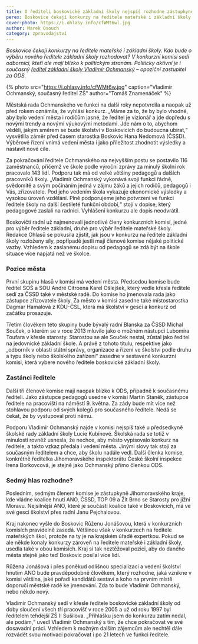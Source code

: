 ```yaml
---
title: O řediteli boskovické základní školy nejspíš rozhodne zástupkyně kraje
perex: Boskovice čekají konkurzy na ředitele mateřské i základní školy. Kdo bude o výběru nového ředitele základní školy rozhodovat? V konkurzní komisi sedí odborníci, kteří ale mají blízko k politickým stranám.
cover-photo: https://i.ohlasy.info/cfWMt6wl.jpg
author: Marek Osouch
category: zpravodajství
---
```


*Boskovice čekají konkurzy na ředitele mateřské i základní školy. Kdo bude o výběru nového ředitele základní školy rozhodovat? V konkurzní komisi sedí odborníci, kteří ale mají blízko k politickým stranám. Politicky aktivní je i současný [ředitel základní školy Vladimír Ochmanský](http://www.ohlasy.info/clanky/2017/01/rozhovor-ochmansky.html) – opoziční zastupitel za ODS.*

{% photo src="https://i.ohlasy.info/cfWMt6w.jpg" caption="Vladimír Ochmanský, současný ředitel ZŠ" author="Tomáš Znamenáček" %}

Městská rada Ochmanského ve funkci na další roky nepotvrdila a naopak už před rokem oznámila, že vyhlásí konkurz. „Máme za to, že by bylo vhodné, aby bylo vedení města i rodičům jasné, že ředitel je vizionář a jde dopředu s novými trendy a novými výukovými metodami. Jde nám o to, abychom věděli, jakým směrem se bude školství v Boskovicích do budoucna ubírat,“ vysvětlila záměr před časem starostka Boskovic Hana Nedomová (ČSSD). Výběrové řízení vnímá vedení města i jako příležitost zhodnotit výsledky a nastavit nové cíle.

Za pokračování ředitele Ochmanského na nejvyšším postu se postavilo 116 zaměstnanců, přičemž ve škole podle výroční zprávy za minulý školní rok pracovalo 143 lidí. Podporu tak má od velké většiny pedagogů a dalších pracovníků školy. „Vladimír Ochmanský vykonává svoji funkci řádně, svědomitě a svým počínáním jedná v zájmu žáků a jejich rodičů, pedagogů i Vás, zřizovatele. Pod jeho vedením škola vykazuje ekonomické výsledky a vysokou úroveň vzdělání. Plně podporujeme jeho potvrzení ve funkci ředitele školy na další šestileté funkční období,“ stojí v dopise, který pedagogové zaslali na radnici. Vyhlášení konkurzu ale dopis neodvrátil.

Boskovičtí radní už najmenovali jednotlivé členy konkurzních komisí, jedné pro výběr ředitele základní, druhé pro výběr ředitele mateřské školy. Redakce Ohlasů se pokusila zjistit, jak jsou v konkurzu na ředitele základní školy rozloženy síly, popřípadě jestli mají členové komise nějaké politické vazby. Vzhledem k zaslanému dopisu od pedagogů se zdá být na škole situace více napjatá než ve školce.

### Pozice města

První skupinu hlasů v komisi má vedení města. Předsedou komise bude ředitel SOŠ a SOU André Citroena Karel Ošlejšek, který vedle křesla ředitele sedí za ČSSD také v městské radě. Do komise ho jmenovala rada jako zástupce zřizovatele školy. Za město v komisi zasedne také místostarostka Dagmar Hamalová z KDU-ČSL, která má školství v gesci a konkurz od začátku prosazuje.

Třetím člověkem této skupiny bude bývalý radní Blanska za ČSSD Michal Souček, o kterém se v roce 2013 mluvilo jako o možném nástupci Lubomíra Toufara v křesle starosty. Starostou se ale Souček nestal, zůstal jako ředitel na jedovnické základní škole. A právě z tohoto titulu, respektive jako „odborník v oblasti státní správy, organizace a řízení ve školství podle druhu a typu školy nebo školského zařízení“ zasedne v sestavené konkurzní komisi, která vybere nového ředitele boskovické základní školy.

### Zastánci ředitele

Další tři členové komise mají naopak blízko k ODS, případně k současnému řediteli. Jako zástupce pedagogů usedne v komisi Martin Staněk, zástupce ředitele na pracovišti na náměstí 9. května. Za zády bude mít více než stohlavou podporu od svých kolegů pro současného ředitele. Nedá se čekat, že by vystupoval proti němu. 

Podporu Vladimír Ochmanský najde v komisi nejspíš také u předsedkyně školské rady základní školy Lucie Kubínové. Školská rada se totiž v minulosti rovněž usnesla, že nechce, aby město vypisovalo konkurz na ředitele, a takto vzkaz předala i vedení města. Jinými slovy tak stojí za současným ředitelem a chce, aby školu nadále vedl. Další členka komise, konkrétně ředitelka Jihomoravského inspektorátu České školní inspekce Irena Borkovcová, je stejně jako Ochmanský přímo členkou ODS. 

### Sedmý hlas rozhodne?

Posledním, sedmým členem komise je zástupkyně Jihomoravského kraje, kde vládne koalice hnutí ANO, ČSSD, TOP 09 a Žít Brno se Starosty pro jižní Moravu. Nejsilnější ANO, které je součástí koalice také v Boskovicích, má ve své gesci školství přes radní Janu Pejchalovou.

Kraj nakonec vyšle do Boskovic Růženu Jonášovou, která v konkurzních komisích pravidelně zasedá. Většinou však v konkurzech na ředitele mateřských škol, protože na ty je na krajském úřadě expertkou. Pokud se ale někde konaly konkurzy zároveň na ředitele mateřské i základní školy, usedla také v obou komisích. Kraj si tak neztěžoval pozici, aby do daného města stejně jako teď Boskovic posílal více lidí.

Růžena Jonášová i přes poněkud odlišnou specializaci a vedení školství hnutím ANO bude pravděpodobně člověkem, který rozhodne, jaká vznikne v komisi většina, jaké pořadí kandidátů sestaví a koho na prvním místě doporučí městské radě ke jmenování. Zda to bude Vladimír Ochmanský, nebo někdo nový.

Vladimír Ochmanský sedí v křesle ředitele boskovické základní školy od doby sloučení všech tří pracovišť v roce 2005 a už od roku 1997 byl ředitelem tehdejší ZŠ II Sušilova. „Přihlášku jsem do konkurzu zatím nedal, ale podám,“ uvedl Vladimír Ochmanský s tím, že chce pokračovat ve své dosavadní práci. Vzhledem k možným dalším zájemcům ale nechtěl dále rozvádět svou motivaci pokračovat i po 21 letech ve funkci ředitele.
